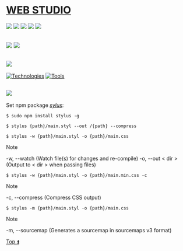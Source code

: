 <a id="top"></a>
# [WEB STUDIO](https://aleksey-dr.github.io/web-studio.v2-html-stylus-js/)

<a href="#1"><img src="https://img.shields.io/badge/Developer-512BD4?style=for-the-badge"/></a> <a href="#2"><img src="https://img.shields.io/badge/Technologies-ECD53F?style=for-the-badge"/></a> <a href="#3"><img src="https://img.shields.io/badge/Settings-007054?style=for-the-badge"/></a> <a href="#4"><img src="https://img.shields.io/badge/-FF4500?style=for-the-badge"/></a> <a href="#5"><img src="https://img.shields.io/badge/-A9225C?style=for-the-badge"/></a>

<a id="1"></a>
## <img src="https://img.shields.io/badge/Developer:-512BD4?style=for-the-badge"/> <a href="https://github.com/Aleksey-Dr"><img src="https://img.shields.io/badge/Aleksey-Dr-0099E5?style=for-the-badge&logo=github&logoColor=212121"/></a>

<a id="2"></a>
## <img src="https://img.shields.io/badge/Technologies:-ECD53F?style=for-the-badge"/>

[![Technologies](https://skillicons.dev/icons?i=html,css,js)](https://skillicons.dev)
[![Tools](https://skillicons.dev/icons?i=github,vscode,figma)](https://skillicons.dev)

<a id="3"></a>
## <img src="https://img.shields.io/badge/Settings:-007054?style=for-the-badge"/>

Set npm package _[sylus](https://www.npmjs.com/package/stylus)_:
```
$ sudo npm install stylus -g
```

```
$ stylus {path}/main.styl --out /{path} --compress
```

```
$ stylus -w {path}/main.styl -o {path}/main.css
```
> [!NOTE]
> -w, --watch (Watch file(s) for changes and re-compile)
> -o, --out < dir > (Output to < dir > when passing files)

```
$ stylus -w {path}/main.styl -o {path}/main.min.css -c
```
> [!NOTE]
> -c, --compress (Compress CSS output)

```
$ stylus -m {path}/main.styl -o {path}/main.css
```
> [!NOTE]
> -m, --sourcemap (Generates a sourcemap in sourcemaps v3 format)

[Top :arrow_double_up:](#top)
